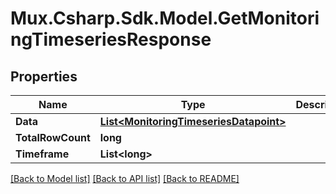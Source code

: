 # Mux.Csharp.Sdk.Model.GetMonitoringTimeseriesResponse

## Properties

Name | Type | Description | Notes
------------ | ------------- | ------------- | -------------
**Data** | [**List&lt;MonitoringTimeseriesDatapoint&gt;**](MonitoringTimeseriesDatapoint.md) |  | [optional] 
**TotalRowCount** | **long** |  | [optional] 
**Timeframe** | **List&lt;long&gt;** |  | [optional] 

[[Back to Model list]](../README.md#documentation-for-models) [[Back to API list]](../README.md#documentation-for-api-endpoints) [[Back to README]](../README.md)

